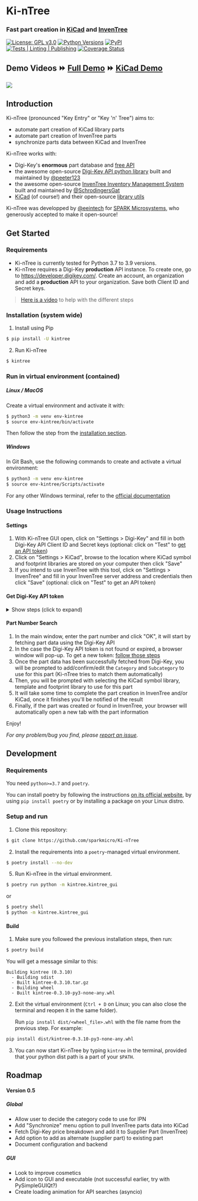 # Ki-nTree
### Fast part creation in [KiCad](https://kicad-pcb.org/) and [InvenTree](https://inventree.readthedocs.io/) 
[![License: GPL v3.0](https://img.shields.io/badge/license-GPL_v3.0-green.svg)](https://www.gnu.org/licenses/gpl-3.0)
[![Python Versions](https://raw.githubusercontent.com/sparkmicro/Ki-nTree/master/images/python_versions.svg)](https://www.python.org/)
[![PyPI](https://img.shields.io/pypi/v/kintree)](https://pypi.org/project/kintree/)
[![Tests | Linting | Publishing](https://github.com/sparkmicro/Ki-nTree/actions/workflows/test_deploy.yaml/badge.svg)](https://github.com/sparkmicro/Ki-nTree/actions)
[![Coverage Status](https://coveralls.io/repos/github/sparkmicro/Ki-nTree/badge.svg?branch=master&service=github)](https://coveralls.io/github/sparkmicro/Ki-nTree?branch=master)

## Demo Videos :fast_forward: [Full Demo](https://youtu.be/haSAu926BOI) :fast_forward: [KiCad Demo](https://youtu.be/NSMfCCD0uVw)

<img src="https://raw.githubusercontent.com/sparkmicro/Ki-nTree/master/images/doc/kintree_example.png"  width="auto" height="auto">

## Introduction
Ki-nTree (pronounced "Key Entry" or "Key 'n' Tree") aims to:
* automate part creation of KiCad library parts
* automate part creation of InvenTree parts
* synchronize parts data between KiCad and InvenTree

Ki-nTree works with:
- Digi-Key's **enormous** part database and [free API](https://developer.digikey.com/)
- the awesome open-source [Digi-Key API python library](https://github.com/peeter123/digikey-api) built and maintained by [@peeter123](https://github.com/peeter123)
- the awesome open-source [InvenTree Inventory Management System](https://github.com/inventree/inventree) built and maintained by [@SchrodingersGat](https://github.com/SchrodingersGat)
- [KiCad](https://kicad-pcb.org/) (of course!) and their open-source [library utils](https://github.com/KiCad/kicad-library-utils)

Ki-nTree was developped by [@eeintech](https://github.com/eeintech) for [SPARK Microsystems](https://www.sparkmicro.com/), who generously accepted to make it open-source!

## Get Started

### Requirements

* Ki-nTree is currently tested for Python 3.7 to 3.9 versions.
* Ki-nTree requires a Digi-Key **production** API instance. To create one, go to https://developer.digikey.com/. Create an account, an organization and add a **production** API to your organization. Save both Client ID and Secret keys.
> [Here is a video](https://youtu.be/OI1EGEc0Ju0) to help with the different steps

### Installation (system wide)

1. Install using Pip

``` bash
$ pip install -U kintree
```

2. Run Ki-nTree

``` bash
$ kintree
```

### Run in virtual environment (contained)

##### Linux / MacOS

Create a virtual environment and activate it with:

``` bash
$ python3 -m venv env-kintree
$ source env-kintree/bin/activate
```

Then follow the step from the [installation section](#installation-system-wide).

##### Windows

In Git Bash, use the following commands to create and activate a virtual environment:
``` bash
$ python3 -m venv env-kintree
$ source env-kintree/Scripts/activate
```
For any other Windows terminal, refer to the [official documentation](https://docs.python.org/library/venv.html#creating-virtual-environments)

### Usage Instructions

#### Settings
1. With Ki-nTree GUI open, click on "Settings > Digi-Key" and fill in both Digi-Key API Client ID and Secret keys (optional: click on "Test" to [get an API token](#get-digi-key-api-token))
2. Click on "Settings > KiCad", browse to the location where KiCad symbol and footprint libraries are stored on your computer then click "Save"
3. If you intend to use InvenTree with this tool, click on "Settings > InvenTree" and fill in your InvenTree server address and credentials then click "Save" (optional: click on "Test" to get an API token)

#### Get Digi-Key API token
<details>
<summary>Show steps (click to expand)</summary>
<p>

Enter your Digi-Key developper account credentials then login. The following page will appear (`user@email.com` will show your email address):

<img src="https://raw.githubusercontent.com/sparkmicro/Ki-nTree/master/images/doc/digikey_api_approval_request.png" width="800" height="auto">

Click on "Allow", another page will open.  
Click on the "Advanced" button, then click on "Proceed to localhost (unsafe)" at the bottom of the page:

<img src="https://raw.githubusercontent.com/sparkmicro/Ki-nTree/master/images/doc/digikey_api_approval_request2.png"  width="800" height="auto">

> On Chrome, if the "Proceed to localhost (unsafe)" link does not appear, enable the following flag: [chrome://flags/#allow-insecure-localhost](chrome://flags/#allow-insecure-localhost)

Lastly, a new page will open with a "You may now close this window." message, proceed to get the token.

</p>
</details>

#### Part Number Search
1. In the main window, enter the part number and click "OK", it will start by fetching part data using the Digi-Key API
2. In the case the Digi-Key API token is not found or expired, a browser window will pop-up. To get a new token: [follow those steps](#get-digi-key-api-token)
3. Once the part data has been successfully fetched from Digi-Key, you will be prompted to add/confirm/edit the `Category` and `Subcategory` to use for this part (Ki-nTree tries to match them automatically)  
4. Then, you will be prompted with selecting the KiCad symbol library, template and footprint library to use for this part  
5. It will take some time to complete the part creation in InvenTree and/or KiCad, once it finishes you'll be notified of the result  
6. Finally, if the part was created or found in InvenTree, your browser will automatically open a new tab with the part information

Enjoy!

*For any problem/bug you find, please [report an issue](https://github.com/sparkmicro/Ki-nTree/issues).*

## Development

### Requirements

You need `python>=3.7` and `poetry`.

You can install poetry by following the instructions [on its official
website](https://python-poetry.org/docs/master/#installation), by using `pip
install poetry` or by installing a package on your Linux distro.

### Setup and run
1. Clone this repository:
``` bash
$ git clone https://github.com/sparkmicro/Ki-nTree
```
2. Install the requirements into a `poetry`-managed virtual environment.
``` bash
$ poetry install --no-dev
```
5. Run Ki-nTree in the virtual environment.
```bash
$ poetry run python -m kintree.kintree_gui
```
or

```bash
$ poetry shell
$ python -m kintree.kintree_gui
```

#### Build
1. Make sure you followed the previous installation steps, then run:
``` bash
$ poetry build
```

You will get a message similar to this:

```
Building kintree (0.3.10)
  - Building sdist
  - Built kintree-0.3.10.tar.gz
  - Building wheel
  - Built kintree-0.3.10-py3-none-any.whl
```
2. Exit the virtual environment (`Ctrl + D` on Linux; you can also close the
   terminal and reopen it in the same folder).

   Run `pip install dist/<wheel_file>.whl` with the file name from the previous
   step. For example:

```bash
pip install dist/kintree-0.3.10-py3-none-any.whl
```

3. You can now start Ki-nTree by typing `kintree` in the terminal, provided
   that your python dist path is a part of your `$PATH`.

## Roadmap

#### Version 0.5
##### Global

- Allow user to decide the category code to use for IPN  
- Add "Synchronize" menu option to pull InvenTree parts data into KiCad  
- Fetch Digi-Key price breakdown and add it to Supplier Part (InvenTree)  
- Add option to add as alternate (supplier part) to existing part  
- Document configuration and backend

##### GUI

- Look to improve cosmetics  
- Add icon to GUI and executable (not successful earlier, try with PySimpleGUIQt?)  
- Create loading animation for API searches (asyncio)
